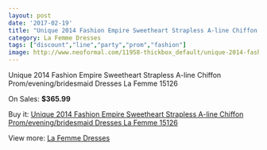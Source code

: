 ```yaml
---
layout: post
date: '2017-02-19'
title: "Unique 2014 Fashion Empire Sweetheart Strapless A-line Chiffon Prom/evening/bridesmaid Dresses La Femme 15126"
category: La Femme Dresses
tags: ["discount","line","party","prom","fashion"]
image: http://www.neoformal.com/11958-thickbox_default/unique-2014-fashion-empire-sweetheart-strapless-a-line-chiffon-prom-evening-bridesmaid-dresses-la-femme-15126.jpg
---
```

Unique 2014 Fashion Empire Sweetheart Strapless A-line Chiffon Prom/evening/bridesmaid Dresses La Femme 15126

On Sales: **$365.99**
<a href="https://www.neoformal.com/en/la-femme-dresses-2014/4280-unique-2014-fashion-empire-sweetheart-strapless-a-line-chiffon-prom-evening-bridesmaid-dresses-la-femme-15126.html"><amp-img layout="responsive" width="600" height="600" src="//www.neoformal.com/11958-thickbox_default/unique-2014-fashion-empire-sweetheart-strapless-a-line-chiffon-prom-evening-bridesmaid-dresses-la-femme-15126.jpg" alt="Unique 2014 Fashion Empire Sweetheart Strapless A-line Chiffon Prom/evening/bridesmaid Dresses La Femme 15126 0" /></a>
<a href="https://www.neoformal.com/en/la-femme-dresses-2014/4280-unique-2014-fashion-empire-sweetheart-strapless-a-line-chiffon-prom-evening-bridesmaid-dresses-la-femme-15126.html"><amp-img layout="responsive" width="600" height="600" src="//www.neoformal.com/11959-thickbox_default/unique-2014-fashion-empire-sweetheart-strapless-a-line-chiffon-prom-evening-bridesmaid-dresses-la-femme-15126.jpg" alt="Unique 2014 Fashion Empire Sweetheart Strapless A-line Chiffon Prom/evening/bridesmaid Dresses La Femme 15126 1" /></a>
<a href="https://www.neoformal.com/en/la-femme-dresses-2014/4280-unique-2014-fashion-empire-sweetheart-strapless-a-line-chiffon-prom-evening-bridesmaid-dresses-la-femme-15126.html"><amp-img layout="responsive" width="600" height="600" src="//www.neoformal.com/11960-thickbox_default/unique-2014-fashion-empire-sweetheart-strapless-a-line-chiffon-prom-evening-bridesmaid-dresses-la-femme-15126.jpg" alt="Unique 2014 Fashion Empire Sweetheart Strapless A-line Chiffon Prom/evening/bridesmaid Dresses La Femme 15126 2" /></a>
<a href="https://www.neoformal.com/en/la-femme-dresses-2014/4280-unique-2014-fashion-empire-sweetheart-strapless-a-line-chiffon-prom-evening-bridesmaid-dresses-la-femme-15126.html"><amp-img layout="responsive" width="600" height="600" src="//www.neoformal.com/11961-thickbox_default/unique-2014-fashion-empire-sweetheart-strapless-a-line-chiffon-prom-evening-bridesmaid-dresses-la-femme-15126.jpg" alt="Unique 2014 Fashion Empire Sweetheart Strapless A-line Chiffon Prom/evening/bridesmaid Dresses La Femme 15126 3" /></a>

Buy it: [Unique 2014 Fashion Empire Sweetheart Strapless A-line Chiffon Prom/evening/bridesmaid Dresses La Femme 15126](https://www.neoformal.com/en/la-femme-dresses-2014/4280-unique-2014-fashion-empire-sweetheart-strapless-a-line-chiffon-prom-evening-bridesmaid-dresses-la-femme-15126.html "Unique 2014 Fashion Empire Sweetheart Strapless A-line Chiffon Prom/evening/bridesmaid Dresses La Femme 15126")

View more: [La Femme Dresses](https://www.neoformal.com/en/56-la-femme-dresses-2014 "La Femme Dresses")